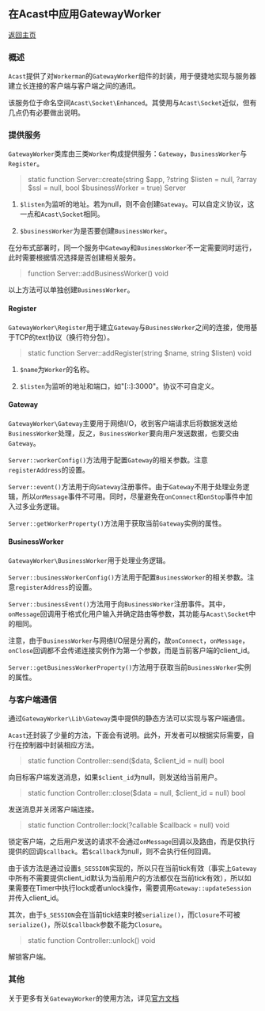 ## 在Acast中应用GatewayWorker

[返回主页](../Readme.md)

### 概述

`Acast`提供了对`Workerman`的`GatewayWorker`组件的封装，用于便捷地实现与服务器建立长连接的客户端与客户端之间的通讯。

该服务位于命名空间`Acast\Socket\Enhanced`。其使用与`Acast\Socket`近似，但有几点仍有必要做出说明。

### 提供服务

`GatewayWorker`类库由三类`Worker`构成提供服务：`Gateway`，`BusinessWorker`与`Register`。

> static function Server::create(string $app, ?string $listen = null, ?array $ssl = null, bool $businessWorker = true) Server

1. `$listen`为监听的地址。若为null，则不会创建`Gateway`。可以自定义协议，这一点和`Acast\Socket`相同。

2. `$businessWorker`为是否要创建`BusinessWorker`。

在分布式部署时，同一个服务中`Gateway`和`BusinessWorker`不一定需要同时运行，此时需要根据情况选择是否创建相关服务。

> function Server::addBusinessWorker() void

以上方法可以单独创建`BusinessWorker`。

#### Register

`GatewayWorker\Register`用于建立`Gateway`与`BusinessWorker`之间的连接，使用基于TCP的text协议（换行符分包）。

> static function Server::addRegister(string $name, string $listen) void

1. `$name`为`Worker`的名称。

2. `$listen`为监听的地址和端口，如"\[::\]:3000"。协议不可自定义。

#### Gateway

`GatewayWorker\Gateway`主要用于网络I/O，收到客户端请求后将数据发送给`BusinessWorker`处理，反之，`BusinessWorker`要向用户发送数据，也要交由`Gateway`。

`Server::workerConfig()`方法用于配置`Gateway`的相关参数。注意`registerAddress`的设置。

`Server::event()`方法用于向`Gateway`注册事件。由于`Gateway`不用于处理业务逻辑，所以`onMessage`事件不可用。同时，尽量避免在`onConnect`和`onStop`事件中加入过多业务逻辑。

`Server::getWorkerProperty()`方法用于获取当前`Gateway`实例的属性。

#### BusinessWorker

`GatewayWorker\BusinessWorker`用于处理业务逻辑。

`Server::businessWorkerConfig()`方法用于配置`BusinessWorker`的相关参数。注意`registerAddress`的设置。

`Server::businessEvent()`方法用于向`BusinessWorker`注册事件。其中，`onMessage`回调用于格式化用户输入并确定路由等参数，其功能与`Acast\Socket`中的相同。

注意，由于`BusinessWorker`与网络I/O层是分离的，故`onConnect`，`onMessage`，`onClose`回调都不会传递连接实例作为第一个参数，而是当前客户端的client_id。

`Server::getBusinessWorkerProperty()`方法用于获取当前`BusinessWorker`实例的属性。

### 与客户端通信

通过`GatewayWorker\Lib\Gateway`类中提供的静态方法可以实现与客户端通信。

`Acast`还封装了少量的方法，下面会有说明。此外，开发者可以根据实际需要，自行在控制器中封装相应方法。

> static function Controller::send($data, $client_id = null) bool

向目标客户端发送消息，如果`$client_id`为null，则发送给当前用户。

> static function Controller::close($data = null, $client_id = null) bool

发送消息并关闭客户端连接。

> static function Controller::lock(?callable $callback = null) void

锁定客户端，之后用户发送的请求不会通过`onMessage`回调以及路由，而是仅执行提供的回调`$callback`。若`$callback`为null，则不会执行任何回调。

由于该方法是通过设置`$_SESSION`实现的，所以只在当前tick有效（事实上`Gateway`中所有不需要提供client_id默认为当前用户的方法都仅在当前tick有效），所以如果需要在Timer中执行lock或者unlock操作，需要调用`Gateway::updateSession`并传入client_id。

其次，由于`$_SESSION`会在当前tick结束时被`serialize()`，而`Closure`不可被`serialize()`，所以`$callback`参数不能为`Closure`。

> static function Controller::unlock() void

解锁客户端。

### 其他

关于更多有关`GatewayWorker`的使用方法，详见[官方文档](http://www.workerman.net/gatewaydoc/)